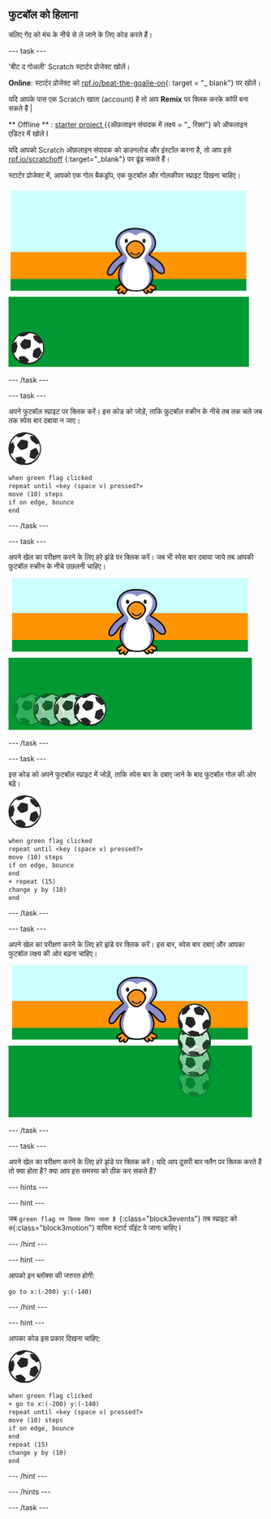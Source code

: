 ## फुटबॉल को हिलाना

चलिए गेंद को मंच के नीचे से ले जाने के लिए कोड करते हैं।

--- task ---

'बीट द गोअली' Scratch स्टार्टर प्रोजेक्ट खोलें।

**Online**: स्टार्टर प्रोजेक्ट को [rpf.io/beat-the-goalie-on](http://rpf.io/beat-the-goalie-on){: target = "_ blank"} पर खोलें।

यदि आपके पास एक Scratch खाता (account) है तो आप **Remix** पर क्लिक करके कॉपी बना सकते हैं |

** Offline ** : [ starter project ](http://rpf.io/p/en/beat-the-goalie-go) {{ऑफ़लाइन संपादक में लक्ष्य = "_ रिक्त"} को ऑफलाइन एडिटर में खोले I

यदि आपको Scratch ऑफ़लाइन संपादक को डाउनलोड और इंस्टॉल करना है, तो आप इसे [rpf.io/scratchoff](http://rpf.io/scratchoff) {:target="_blank"} पर ढूंढ सकते हैं।

स्टार्टर प्रोजेक्ट में, आपको एक गोल बैकड्रॉप, एक फुटबॉल और गोलकीपर स्प्राइट दिखना चाहिए।

![स्टार्टर प्रोजेक्ट](images/goalie-starter.png)

--- /task ---

--- task ---

अपने फुटबॉल स्प्राइट पर क्लिक करें। इस कोड को जोड़ें, ताकि फ़ुटबॉल स्क्रीन के नीचे तब तक चले जब तक स्पेस बार दबाया न जाए।

![फुटबॉल स्प्राइट](images/football-sprite.png)

```blocks3
when green flag clicked
repeat until <key (space v) pressed?>
move (10) steps
if on edge, bounce
end
```

--- /task ---

--- task ---

अपने खेल का परीक्षण करने के लिए हरे झंडे पर क्लिक करें। जब भी स्पेस बार दबाया जाये तब आपकी फ़ुटबॉल स्क्रीन के नीचे उछलनी चाहिए।

![स्क्रीनशॉट](images/goalie-football-move-test.png)

--- /task ---

--- task ---

इस कोड को अपने फुटबॉल स्प्राइट में जोड़ें, ताकि स्पेस बार के दबाए जाने के बाद फुटबॉल गोल की ओर बढ़े।

![फुटबॉल स्प्राइट](images/football-sprite.png)

```blocks3
when green flag clicked
repeat until <key (space v) pressed?>
move (10) steps
if on edge, bounce
end
+ repeat (15)
change y by (10)
end
```

--- /task ---

--- task ---

अपने खेल का परीक्षण करने के लिए हरे झंडे पर क्लिक करें। इस बार, स्पेस बार दबाएं और आपका फुटबॉल लक्ष्य की ओर बढ़ना चाहिए।

![स्क्रीनशॉट](images/goalie-football-ypos-test.png)

--- /task ---

--- task ---

अपने खेल का परीक्षण करने के लिए हरे झंडे पर क्लिक करें। यदि आप दूसरी बार फ्लैग पर क्लिक करते हैं तो क्या होता है? क्या आप इस समस्या को ठीक कर सकते हैं?

--- hints ---

--- hint ---

जब `green flag पर क्लिक किया जाता है `{:class="block3events"} तब  स्प्राइट को ` से `{:class="block3motion"} वापिस स्टार्ट पॉइंट पे जाना चाहिए I

--- /hint ---

--- hint ---

आपको इन ब्लॉक्स की जरुरत होगी:

```blocks3
go to x:(-200) y:(-140)
```

--- /hint ---

--- hint ---

आपका कोड इस प्रकार दिखना चाहिए:

![फुटबॉल स्प्राइट](images/football-sprite.png)

```blocks3
when green flag clicked
+ go to x:(-200) y:(-140)
repeat until <key (space v) pressed?>
move (10) steps
if on edge, bounce
end
repeat (15)
change y by (10)
end
```

--- /hint ---

--- /hints ---

--- /task ---

